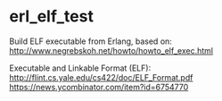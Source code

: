 erl_elf_test
============

Build ELF executable from Erlang, based on: 
http://www.negrebskoh.net/howto/howto_elf_exec.html


Executable and Linkable Format (ELF):
http://flint.cs.yale.edu/cs422/doc/ELF_Format.pdf
https://news.ycombinator.com/item?id=6754770

